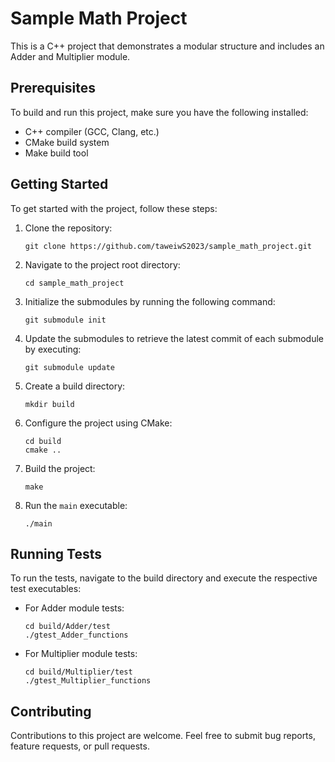 

# Sample Math Project

This is a C++ project that demonstrates a modular structure and includes an Adder and Multiplier module.

## Prerequisites

To build and run this project, make sure you have the following installed:

- C++ compiler (GCC, Clang, etc.)
- CMake build system
- Make build tool

## Getting Started

To get started with the project, follow these steps:

1. Clone the repository:

   ```shell
   git clone https://github.com/taweiwS2023/sample_math_project.git
   ```

2. Navigate to the project root directory:

   ```shell
   cd sample_math_project
   ```

3. Initialize the submodules by running the following command:
   
   ```shell
   git submodule init
   ```

4. Update the submodules to retrieve the latest commit of each submodule by executing:

   ```shell
   git submodule update
   ```

4. Create a build directory:

   ```shell
   mkdir build
   ```

5. Configure the project using CMake:

   ```shell
   cd build
   cmake ..
   ```

6. Build the project:

   ```shell
   make
   ```

7. Run the `main` executable:

   ```shell
   ./main
   ```

## Running Tests

To run the tests, navigate to the build directory and execute the respective test executables:

- For Adder module tests:

  ```shell
  cd build/Adder/test
  ./gtest_Adder_functions
  ```

- For Multiplier module tests:

  ```shell
  cd build/Multiplier/test
  ./gtest_Multiplier_functions
  ```

## Contributing

Contributions to this project are welcome. Feel free to submit bug reports, feature requests, or pull requests.

<!-- ## License

This project is licensed under the [MIT License](LICENSE). -->
